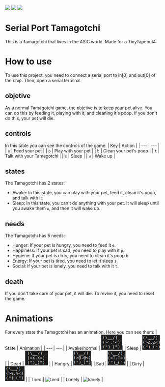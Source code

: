 ![](../../workflows/gds/badge.svg) ![](../../workflows/docs/badge.svg) ![](../../workflows/test/badge.svg) 

# Serial Port Tamagotchi
This is a Tamagotchi that lives in the ASIC world. Made for a TinyTapeout4 

# How to use
To use this project, you need to connect a serial port to in[0] and out[0] of the chip. Then, open a serial terminal.

## objetive
As a normal Tamagotchi game, the objetive is to keep your pet alive. You can do this by feeding it, playing with it, and cleaning it's poop. If you don't do this, your pet will die.

## controls
In this table you can see the controls of the game:
| Key | Action |
| --- | --- |
| `e` | Feed your pet |
| `p` | Play with your pet |
| `b` | Clean your pet's poop |
| `t` | Talk with your Tamagotchi |
| `s` | Sleep |
| `w` | Wake up |

## states
The Tamagotchi has 2 states:
- Awake: In this state, you can play with your pet, feed it, clean it's poop, and talk with it.
- Sleep: In this state, you can't do anything with your pet. It will sleep until you awake them `w`, and then it will wake up.

## needs
The Tamagotchi has 5 needs:
- Hunger: If your pet is hungry, you need to feed it `e`.
- Happiness: If your pet is sad, you need to play with it `p`.
- Hygiene: If your pet is dirty, you need to clean it's poop `b`.
- Energy: If your pet is tired, you need to let it sleep `s`.
- Social: If your pet is lonely, you need to talk with it `t`.

## death
If you don't take care of your pet, it will die. To revive it, you need to reset the game.

# Animations
For every state the Tamagotchi has an animation. Here you can see them:
| State | Animation |
| --- | --- |
| Awake/normal | ![picture 1](images/85213b3fccad68a4514f4539f9f3eb33c2b94928280457c1e3fa535f72cc02b3.png)|
| Sleep |  ![picture 2](images/2d855852f527f15682be931ec3ac42b25b59667f173582e45dbf8281c3df7b15.png)|
| Dead | ![dead](images/d3995d06a678aa63d5249022531cb040412afb064b4fa816612a7366378edc01.png) |
| Hungry | ![![revive](images/revive.gif) 1](images/41da8ccd67a5408e97dc32218f401963bc25e5097a26b31d44dcad26a90605c9.png)|
| Sad | ![picture 4](images/c2d052094b6141d0fc0fd3e62b2066bb007d0798cf714db3219fd34d2ff2553d.png)  |
| Dirty | ![picture 5](images/e9c5fd6232ee7e732bc88a89e2629686d538ce320f9bf8d4ab58aebc6b27cb03.png) |
| Tired | ![tired](images/tired.gif) |
| Lonely | ![lonely](images/lonely.gif) |


  
